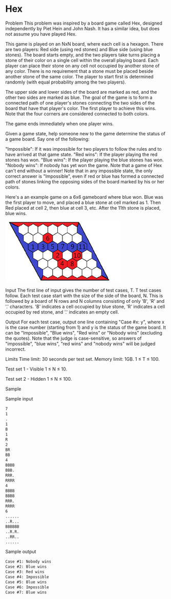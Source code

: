 # Hex

Problem
This problem was inspired by a board game called Hex, designed independently by Piet Hein and John Nash. It has a similar idea, but does not assume you have played Hex.

This game is played on an NxN board, where each cell is a hexagon. There are two players: Red side (using red stones) and Blue side (using blue stones). The board starts empty, and the two players take turns placing a stone of their color on a single cell within the overall playing board. Each player can place their stone on any cell not occupied by another stone of any color. There is no requirement that a stone must be placed beside another stone of the same color. The player to start first is determined randomly (with equal probability among the two players).

The upper side and lower sides of the board are marked as red, and the other two sides are marked as blue. The goal of the game is to form a connected path of one player's stones connecting the two sides of the board that have that player's color. The first player to achieve this wins. Note that the four corners are considered connected to both colors.

The game ends immediately when one player wins.

Given a game state, help someone new to the game determine the status of a game board. Say one of the following:

"Impossible": If it was impossible for two players to follow the rules and to have arrived at that game state.
"Red wins": If the player playing the red stones has won.
"Blue wins": If the player playing the blue stones has won.
"Nobody wins": If nobody has yet won the game. Note that a game of Hex can't end without a winner!
Note that in any impossible state, the only correct answer is "Impossible", even if red or blue has formed a connected path of stones linking the opposing sides of the board marked by his or her colors.

Here's a an example game on a 6x6 gameboard where blue won. Blue was the first player to move, and placed a blue stone at cell marked as 1. Then Red placed at cell 2, then blue at cell 3, etc. After the 11th stone is placed, blue wins.

![image](hex.PNG)

Input
The first line of input gives the number of test cases, T. T test cases follow. Each test case start with the size of the side of the board, N. This is followed by a board of N rows and N columns consisting of only 'B', 'R' and '.' characters. 'B' indicates a cell occupied by blue stone, 'R' indicates a cell occupied by red stone, and '.' indicates an empty cell.

Output
For each test case, output one line containing "Case #x: y", where x is the case number (starting from 1) and y is the status of the game board. It can be "Impossible", "Blue wins", "Red wins" or "Nobody wins" (excluding the quotes). Note that the judge is case-sensitive, so answers of "impossible", "blue wins", "red wins" and "nobody wins" will be judged incorrect.

Limits
Time limit: 30 seconds per test set.
Memory limit: 1GB.
1 ≤ T ≤ 100.

Test set 1 - Visible
1 ≤ N ≤ 10.

Test set 2 - Hidden
1 ≤ N ≤ 100.

Sample

Sample input
```
7
1
.
1
B
1
R
2
BR
BB
4
BBBB
BBB.
RRR.
RRRR
4
BBBB
BBBB
RRR.
RRRR
6
......
..R...
BBBBBB
..R.R.
..RR..
......
```

Sample output

```
Case #1: Nobody wins
Case #2: Blue wins
Case #3: Red wins
Case #4: Impossible
Case #5: Blue wins
Case #6: Impossible
Case #7: Blue wins
```